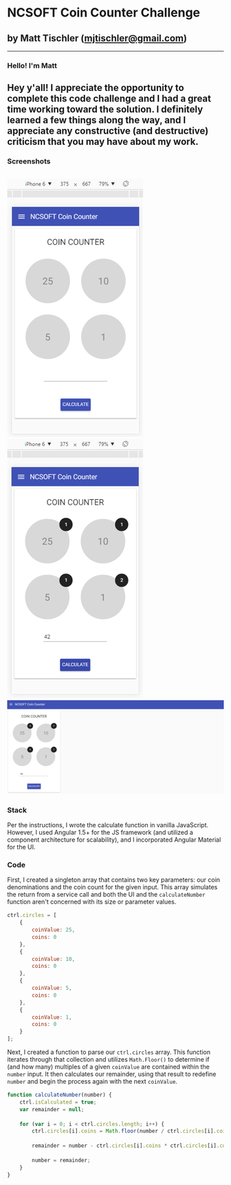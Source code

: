 # NCSOFT Coin Counter Challenge
## by Matt Tischler ([mjtischler@gmail.com](mailto:mjtischler@gmail.com))
---
### Hello! I'm Matt
Hey y'all! I appreciate the opportunity to complete this code challenge and I had a great time working toward the solution. I definitely learned a few things along the way, and I appreciate any constructive (and destructive) criticism that you may have about my work.
---
### Screenshots
![Mobile View](https://github.com/mjtischler/ncsoft-challenge/blob/master/images/mobile-view.png?raw=true "Mobile View")
![Calculated Mobile View](https://github.com/mjtischler/ncsoft-challenge/blob/master/images/mobile-view-calculated.png?raw=true "Calculated Mobile View")
![Desktop View](https://github.com/mjtischler/ncsoft-challenge/blob/master/images/desktop-view.png?raw=true "Desktop View")
---
### Stack
Per the instructions, I wrote the calculate function in vanilla JavaScript. However, I used Angular 1.5+ for the JS framework (and utilized a component architecture for scalability), and I incorporated Angular Material for the UI.

### Code
First, I created a singleton array that contains two key parameters: our coin denominations and the coin count for the given input. This array simulates the return from a service call and both the UI and the `calculateNumber` function aren't concerned with its size or parameter values.

```JavaScript
ctrl.circles = [
    {
        coinValue: 25,
        coins: 0
    },
    {
        coinValue: 10,
        coins: 0
    },
    {
        coinValue: 5,
        coins: 0
    },
    {
        coinValue: 1,
        coins: 0
    }
];
```

Next, I created a function to parse our `ctrl.circles` array. This function iterates through that collection and utilizes `Math.Floor()` to determine if (and how many) multiples of a given `coinValue` are contained within the `number` input. It then calculates our remainder, using that result to redefine `number` and begin the process again with the next `coinValue`.

```JavaScript
function calculateNumber(number) {
    ctrl.isCalculated = true;
    var remainder = null;

    for (var i = 0; i < ctrl.circles.length; i++) {
        ctrl.circles[i].coins = Math.floor(number / ctrl.circles[i].coinValue);

        remainder = number - ctrl.circles[i].coins * ctrl.circles[i].coinValue;

        number = remainder;
    }
}
```
